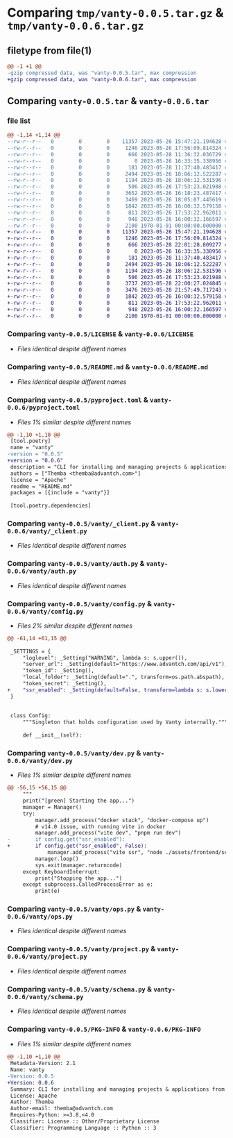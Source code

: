 # Comparing `tmp/vanty-0.0.5.tar.gz` & `tmp/vanty-0.0.6.tar.gz`

## filetype from file(1)

```diff
@@ -1 +1 @@
-gzip compressed data, was "vanty-0.0.5.tar", max compression
+gzip compressed data, was "vanty-0.0.6.tar", max compression
```

## Comparing `vanty-0.0.5.tar` & `vanty-0.0.6.tar`

### file list

```diff
@@ -1,14 +1,14 @@
--rw-r--r--   0        0        0    11357 2023-05-26 15:47:21.194628 vanty-0.0.5/LICENSE
--rw-r--r--   0        0        0     1246 2023-05-26 17:56:09.814324 vanty-0.0.5/README.md
--rw-r--r--   0        0        0      666 2023-05-28 11:36:32.036729 vanty-0.0.5/pyproject.toml
--rw-r--r--   0        0        0        0 2023-05-26 16:33:35.338956 vanty-0.0.5/vanty/__init__.py
--rw-r--r--   0        0        0      181 2023-05-28 11:37:40.483417 vanty-0.0.5/vanty/__main__.py
--rw-r--r--   0        0        0     2494 2023-05-26 18:06:12.522287 vanty-0.0.5/vanty/_client.py
--rw-r--r--   0        0        0     1194 2023-05-26 18:06:12.531596 vanty-0.0.5/vanty/auth.py
--rw-r--r--   0        0        0      506 2023-05-26 17:53:23.021988 vanty-0.0.5/vanty/cli.py
--rw-r--r--   0        0        0     3652 2023-05-26 16:18:23.487417 vanty-0.0.5/vanty/config.py
--rw-r--r--   0        0        0     3469 2023-05-26 18:05:07.445619 vanty-0.0.5/vanty/dev.py
--rw-r--r--   0        0        0     1842 2023-05-26 16:00:32.579158 vanty-0.0.5/vanty/ops.py
--rw-r--r--   0        0        0      811 2023-05-26 17:53:22.962011 vanty-0.0.5/vanty/project.py
--rw-r--r--   0        0        0      948 2023-05-26 16:00:32.166597 vanty-0.0.5/vanty/schema.py
--rw-r--r--   0        0        0     2100 1970-01-01 00:00:00.000000 vanty-0.0.5/PKG-INFO
+-rw-r--r--   0        0        0    11357 2023-05-26 15:47:21.194628 vanty-0.0.6/LICENSE
+-rw-r--r--   0        0        0     1246 2023-05-26 17:56:09.814324 vanty-0.0.6/README.md
+-rw-r--r--   0        0        0      666 2023-05-28 22:01:28.809277 vanty-0.0.6/pyproject.toml
+-rw-r--r--   0        0        0        0 2023-05-26 16:33:35.338956 vanty-0.0.6/vanty/__init__.py
+-rw-r--r--   0        0        0      181 2023-05-28 11:37:40.483417 vanty-0.0.6/vanty/__main__.py
+-rw-r--r--   0        0        0     2494 2023-05-26 18:06:12.522287 vanty-0.0.6/vanty/_client.py
+-rw-r--r--   0        0        0     1194 2023-05-26 18:06:12.531596 vanty-0.0.6/vanty/auth.py
+-rw-r--r--   0        0        0      506 2023-05-26 17:53:23.021988 vanty-0.0.6/vanty/cli.py
+-rw-r--r--   0        0        0     3737 2023-05-28 22:00:27.024845 vanty-0.0.6/vanty/config.py
+-rw-r--r--   0        0        0     3476 2023-05-28 21:57:49.717243 vanty-0.0.6/vanty/dev.py
+-rw-r--r--   0        0        0     1842 2023-05-26 16:00:32.579158 vanty-0.0.6/vanty/ops.py
+-rw-r--r--   0        0        0      811 2023-05-26 17:53:22.962011 vanty-0.0.6/vanty/project.py
+-rw-r--r--   0        0        0      948 2023-05-26 16:00:32.166597 vanty-0.0.6/vanty/schema.py
+-rw-r--r--   0        0        0     2100 1970-01-01 00:00:00.000000 vanty-0.0.6/PKG-INFO
```

### Comparing `vanty-0.0.5/LICENSE` & `vanty-0.0.6/LICENSE`

 * *Files identical despite different names*

### Comparing `vanty-0.0.5/README.md` & `vanty-0.0.6/README.md`

 * *Files identical despite different names*

### Comparing `vanty-0.0.5/pyproject.toml` & `vanty-0.0.6/pyproject.toml`

 * *Files 1% similar despite different names*

```diff
@@ -1,10 +1,10 @@
 [tool.poetry]
 name = "vanty"
-version = "0.0.5"
+version = "0.0.6"
 description = "CLI for installing and managing projects & applications from advantch.com"
 authors = ["Themba <themba@advantch.com>"]
 license = "Apache"
 readme = "README.md"
 packages = [{include = "vanty"}]
 
 [tool.poetry.dependencies]
```

### Comparing `vanty-0.0.5/vanty/_client.py` & `vanty-0.0.6/vanty/_client.py`

 * *Files identical despite different names*

### Comparing `vanty-0.0.5/vanty/auth.py` & `vanty-0.0.6/vanty/auth.py`

 * *Files identical despite different names*

### Comparing `vanty-0.0.5/vanty/config.py` & `vanty-0.0.6/vanty/config.py`

 * *Files 2% similar despite different names*

```diff
@@ -61,14 +61,15 @@
 
 _SETTINGS = {
     "loglevel": _Setting("WARNING", lambda s: s.upper()),
     "server_url": _Setting(default="https://www.advantch.com/api/v1"),
     "token_id": _Setting(),
     "local_folder": _Setting(default=".", transform=os.path.abspath),
     "token_secret": _Setting(),
+    "ssr_enabled": _Setting(default=False, transform=lambda s: s.lower() == "true"),
 }
 
 
 class Config:
     """Singleton that holds configuration used by Vanty internally."""
 
     def __init__(self):
```

### Comparing `vanty-0.0.5/vanty/dev.py` & `vanty-0.0.6/vanty/dev.py`

 * *Files 1% similar despite different names*

```diff
@@ -56,15 +56,15 @@
     """
     print("[green] Starting the app...")
     manager = Manager()
     try:
         manager.add_process("docker stack", "docker-compose up")
         # v14.0 issue, with running vite in docker
         manager.add_process("vite dev", "pnpm run dev")
-        if config.get("ssr_enabled"):
+        if config.get("ssr_enabled", False):
             manager.add_process("vite ssr", "node ./assets/frontend/server.js")
         manager.loop()
         sys.exit(manager.returncode)
     except KeyboardInterrupt:
         print("Stopping the app...")
     except subprocess.CalledProcessError as e:
         print(e)
```

### Comparing `vanty-0.0.5/vanty/ops.py` & `vanty-0.0.6/vanty/ops.py`

 * *Files identical despite different names*

### Comparing `vanty-0.0.5/vanty/project.py` & `vanty-0.0.6/vanty/project.py`

 * *Files identical despite different names*

### Comparing `vanty-0.0.5/vanty/schema.py` & `vanty-0.0.6/vanty/schema.py`

 * *Files identical despite different names*

### Comparing `vanty-0.0.5/PKG-INFO` & `vanty-0.0.6/PKG-INFO`

 * *Files 1% similar despite different names*

```diff
@@ -1,10 +1,10 @@
 Metadata-Version: 2.1
 Name: vanty
-Version: 0.0.5
+Version: 0.0.6
 Summary: CLI for installing and managing projects & applications from advantch.com
 License: Apache
 Author: Themba
 Author-email: themba@advantch.com
 Requires-Python: >=3.8,<4.0
 Classifier: License :: Other/Proprietary License
 Classifier: Programming Language :: Python :: 3
```

